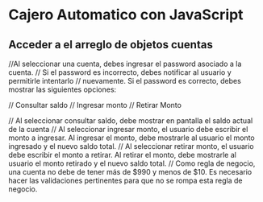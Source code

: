 # Cajero Automatico con JavaScript
## Acceder a el arreglo de objetos cuentas
//Al seleccionar una cuenta, debes ingresar el password asociado a la cuenta.
// Si el password es incorrecto, debes notificar al usuario y permitirle intentarlo
// nuevamente. Si el password es correcto, debes mostrar las siguientes opciones:

// Consultar saldo
// Ingresar monto
// Retirar Monto

// Al seleccionar consultar saldo, debe mostrar en pantalla el saldo actual de la cuenta
// Al seleccionar ingresar monto, el usuario debe escribir el monto a ingresar. Al ingresar el monto, debe mostrarle al usuario el monto ingresado y el nuevo saldo total.
// Al seleccionar retirar monto, el usuario debe escribir el monto a retirar. Al retirar el monto, debe mostrarle al usuario el monto retirado y el nuevo saldo total.
// Como regla de negocio, una cuenta no debe de tener más de $990 y menos de $10. Es necesario hacer las validaciones pertinentes para que no se rompa esta regla de negocio.
